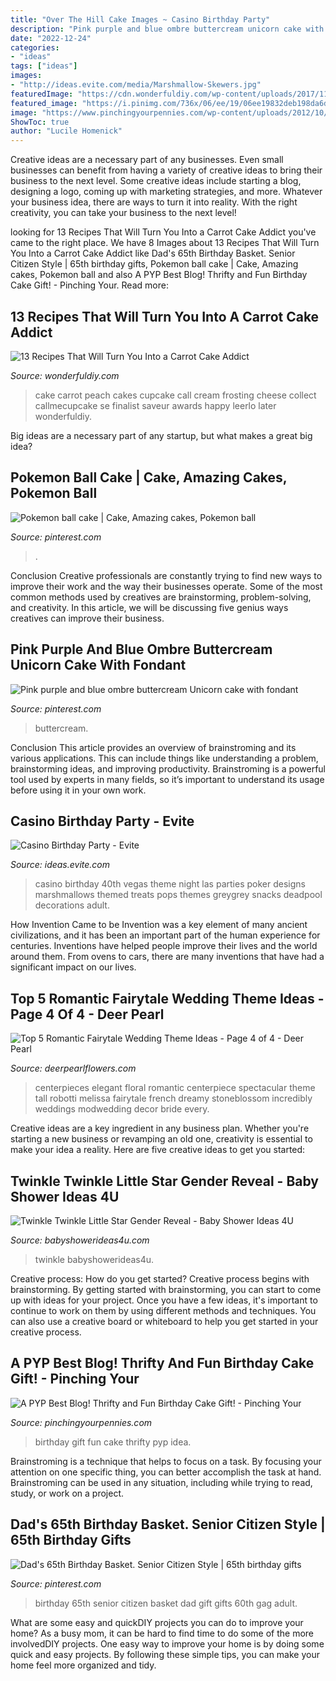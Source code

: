 ```yaml
---
title: "Over The Hill Cake Images ~ Casino Birthday Party"
description: "Pink purple and blue ombre buttercream unicorn cake with fondant"
date: "2022-12-24"
categories:
- "ideas"
tags: ["ideas"]
images:
- "http://ideas.evite.com/media/Marshmallow-Skewers.jpg"
featuredImage: "https://cdn.wonderfuldiy.com/wp-content/uploads/2017/11/Peach-carrot-cake--682x1024.jpeg"
featured_image: "https://i.pinimg.com/736x/06/ee/19/06ee19832deb198da6d88bde297966f9--pokemon-amazing-cakes.jpg"
image: "https://www.pinchingyourpennies.com/wp-content/uploads/2012/10/IMG_9319copy1.jpg"
ShowToc: true
author: "Lucile Homenick"
---
```



Creative ideas are a necessary part of any businesses. Even small businesses can benefit from having a variety of creative ideas to bring their business to the next level. Some creative ideas include starting a blog, designing a logo, coming up with marketing strategies, and more. Whatever your business idea, there are ways to turn it into reality. With the right creativity, you can take your business to the next level!

	

		
looking for 13 Recipes That Will Turn You Into a Carrot Cake Addict you've came to the right place. We have 8 Images about 13 Recipes That Will Turn You Into a Carrot Cake Addict like Dad&#039;s 65th Birthday Basket. Senior Citizen Style | 65th birthday gifts, Pokemon ball cake | Cake, Amazing cakes, Pokemon ball and also A PYP Best Blog! Thrifty and Fun Birthday Cake Gift! - Pinching Your. Read more:
		
    
## 13 Recipes That Will Turn You Into A Carrot Cake Addict

<img loading=lazy src="https://cdn.wonderfuldiy.com/wp-content/uploads/2017/11/Peach-carrot-cake--682x1024.jpeg" onerror="this.onerror=null;this.src='https://tse1.mm.bing.net/th?id=OIP.7xngI3fdY22xN_VvFDq1tgHaLH&amp;pid=15.1';" alt="13 Recipes That Will Turn You Into a Carrot Cake Addict">

_Source: wonderfuldiy.com_

>cake carrot peach cakes cupcake call cream frosting cheese collect callmecupcake se finalist saveur awards happy leerlo later wonderfuldiy. 

	

Big ideas are a necessary part of any startup, but what makes a great big idea? 

    
## Pokemon Ball Cake | Cake, Amazing Cakes, Pokemon Ball

<img loading=lazy src="https://i.pinimg.com/736x/06/ee/19/06ee19832deb198da6d88bde297966f9--pokemon-amazing-cakes.jpg" onerror="this.onerror=null;this.src='https://tse4.mm.bing.net/th?id=OIP.1gLkJ9SfrjNz4d9XTp0trADNEw&amp;pid=15.1';" alt="Pokemon ball cake | Cake, Amazing cakes, Pokemon ball">

_Source: pinterest.com_

>. 

	

Conclusion
Creative professionals are constantly trying to find new ways to improve their work and the way their businesses operate. Some of the most common methods used by creatives are brainstorming, problem-solving, and creativity. In this article, we will be discussing five genius ways creatives can improve their business.

    
## Pink Purple And Blue Ombre Buttercream Unicorn Cake With Fondant

<img loading=lazy src="https://i.pinimg.com/736x/96/62/3d/96623dd5a325971621efde008180b1f6.jpg" onerror="this.onerror=null;this.src='https://tse2.mm.bing.net/th?id=OIP.clYfraGhwbywXFxkh6KkAwHaLW&amp;pid=15.1';" alt="Pink purple and blue ombre buttercream Unicorn cake with fondant">

_Source: pinterest.com_

>buttercream. 

	

Conclusion
This article provides an overview of brainstroming and its various applications. This can include things like understanding a problem, brainstorming ideas, and improving productivity. Brainstroming is a powerful tool used by experts in many fields, so it’s important to understand its usage before using it in your own work.

    
## Casino Birthday Party - Evite

<img loading=lazy src="http://ideas.evite.com/media/Marshmallow-Skewers.jpg" onerror="this.onerror=null;this.src='https://tse4.mm.bing.net/th?id=OIP.ot4YZUyLTWjpQDTsKpsygQHaLH&amp;pid=15.1';" alt="Casino Birthday Party - Evite">

_Source: ideas.evite.com_

>casino birthday 40th vegas theme night las parties poker designs marshmallows themed treats pops themes greygrey snacks deadpool decorations adult. 

	

How Invention Came to be
Invention was a key element of many ancient civilizations, and it has been an important part of the human experience for centuries. Inventions have helped people improve their lives and the world around them. From ovens to cars, there are many inventions that have had a significant impact on our lives.

    
## Top 5 Romantic Fairytale Wedding Theme Ideas - Page 4 Of 4 - Deer Pearl

<img loading=lazy src="https://www.deerpearlflowers.com/wp-content/uploads/2017/06/vintage-tall-wedding-centerpiece.jpg" onerror="this.onerror=null;this.src='https://tse1.mm.bing.net/th?id=OIP.uRQjVa_JyUDETcoSUrLB9gHaLH&amp;pid=15.1';" alt="Top 5 Romantic Fairytale Wedding Theme Ideas - Page 4 of 4 - Deer Pearl">

_Source: deerpearlflowers.com_

>centerpieces elegant floral romantic centerpiece spectacular theme tall robotti melissa fairytale french dreamy stoneblossom incredibly weddings modwedding decor bride every. 

	

Creative ideas are a key ingredient in any business plan. Whether you're starting a new business or revamping an old one, creativity is essential to make your idea a reality. Here are five creative ideas to get you started: 

    
## Twinkle Twinkle Little Star Gender Reveal - Baby Shower Ideas 4U

<img loading=lazy src="https://babyshowerideas4u.com/wp-content/uploads/2014/12/71-600x900.jpeg" onerror="this.onerror=null;this.src='https://tse4.mm.bing.net/th?id=OIP.KuPQJKCRIKL2LTUZtOAxNQHaLH&amp;pid=15.1';" alt="Twinkle Twinkle Little Star Gender Reveal - Baby Shower Ideas 4U">

_Source: babyshowerideas4u.com_

>twinkle babyshowerideas4u. 

	

Creative process: How do you get started?
Creative process begins with brainstorming. By getting started with brainstorming, you can start to come up with ideas for your project. Once you have a few ideas, it's important to continue to work on them by using different methods and techniques. You can also use a creative board or whiteboard to help you get started in your creative process.

    
## A PYP Best Blog! Thrifty And Fun Birthday Cake Gift! - Pinching Your

<img loading=lazy src="https://www.pinchingyourpennies.com/wp-content/uploads/2012/10/IMG_9319copy1.jpg" onerror="this.onerror=null;this.src='https://tse2.mm.bing.net/th?id=OIP.mpuCBCiHuhB3D6fAmcqcFgHaLH&amp;pid=15.1';" alt="A PYP Best Blog! Thrifty and Fun Birthday Cake Gift! - Pinching Your">

_Source: pinchingyourpennies.com_

>birthday gift fun cake thrifty pyp idea. 

	

Brainstroming is a technique that helps to focus on a task. By focusing your attention on one specific thing, you can better accomplish the task at hand. Brainstroming can be used in any situation, including while trying to read, study, or work on a project.

    
## Dad&#039;s 65th Birthday Basket. Senior Citizen Style | 65th Birthday Gifts

<img loading=lazy src="https://i.pinimg.com/736x/5b/6d/65/5b6d65791755975cc4004b2bbccfad85--th-birthday-party-ideas--birthday.jpg" onerror="this.onerror=null;this.src='https://tse4.mm.bing.net/th?id=OIP.zkwGWcZrfEI4JWqpZHVvGAHaNL&amp;pid=15.1';" alt="Dad&#039;s 65th Birthday Basket. Senior Citizen Style | 65th birthday gifts">

_Source: pinterest.com_

>birthday 65th senior citizen basket dad gift gifts 60th gag adult. 

	

What are some easy and quickDIY projects you can do to improve your home?
As a busy mom, it can be hard to find time to do some of the more involvedDIY projects. One easy way to improve your home is by doing some quick and easy projects. By following these simple tips, you can make your home feel more organized and tidy.

